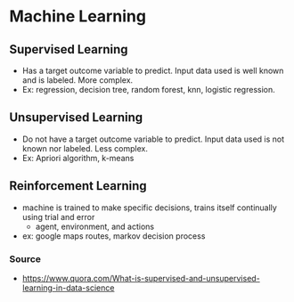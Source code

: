 # Machine Learning
## Supervised Learning
- Has a target outcome variable to predict. Input data used is well known and is labeled. More complex. 
- Ex: regression, decision tree, random forest, knn, logistic regression.

## Unsupervised Learning
- Do not have a target outcome variable to predict. Input data used is not known nor labeled. Less complex. 
- Ex: Apriori algorithm, k-means 

## Reinforcement Learning
- machine is trained to make specific decisions, trains itself continually using trial and error 
  - agent, environment, and actions
- ex: google maps routes, markov decision process


### Source
- https://www.quora.com/What-is-supervised-and-unsupervised-learning-in-data-science
